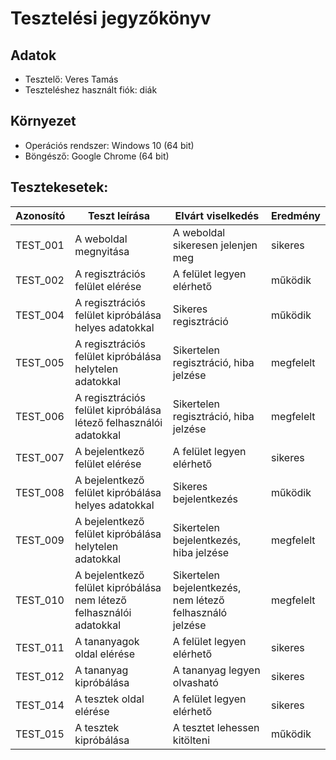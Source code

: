 # Tesztelési jegyzőkönyv

## Adatok

- Tesztelő: Veres Tamás
- Teszteléshez használt fiók: diák

## Környezet

- Operációs rendszer: Windows 10 (64 bit) 
- Böngésző: Google Chrome (64 bit)

## Tesztekesetek:

| Azonosító | Teszt leírása | Elvárt viselkedés | Eredmény |
|-----------|---------------|-------------------|----------|
| TEST_001  | A weboldal megnyitása | A weboldal sikeresen jelenjen meg | sikeres |
| TEST_002  | A regisztrációs felület elérése | A felület legyen elérhető | működik |
| TEST_004  | A regisztrációs felület kipróbálása helyes adatokkal | Sikeres regisztráció | működik |
| TEST_005  | A regisztrációs felület kipróbálása helytelen adatokkal | Sikertelen regisztráció, hiba jelzése | megfelelt |
| TEST_006  | A regisztrációs felület kipróbálása létező felhasználói adatokkal | Sikertelen regisztráció, hiba jelzése | megfelelt |
| TEST_007  | A bejelentkező felület elérése | A felület legyen elérhető | sikeres |
| TEST_008  | A bejelentkező felület kipróbálása helyes adatokkal | Sikeres bejelentkezés | működik |
| TEST_009  | A bejelentkező felület kipróbálása helytelen adatokkal | Sikertelen bejelentkezés, hiba jelzése | megfelelt |
| TEST_010  | A bejelentkező felület kipróbálása nem létező felhasználói adatokkal | Sikertelen bejelentkezés, nem létező felhasználó jelzése | megfelelt |
| TEST_011  | A tananyagok oldal elérése | A felület legyen elérhető | sikeres |
| TEST_012  | A tananyag kipróbálása | A tananyag legyen olvasható | sikeres |
| TEST_014  | A tesztek oldal elérése | A felület legyen elérhető | sikeres |
| TEST_015  | A tesztek kipróbálása | A tesztet lehessen kitölteni | működik |
